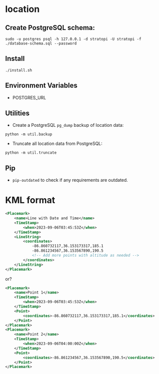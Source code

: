 # location

## Create PostgreSQL schema:

```shell
sudo -u postgres psql -h 127.0.0.1 -d stratopi -U stratopi -f ./database-schema.sql --password
```

## Install

```shell
./install.sh
```

## Environment Variables

- POSTGRES_URL

## Utilities

- Create a PostgreSQL `pg_dump` backup of location data:

```shell
python -m util.backup
```

- Truncate all location data from PostgreSQL:

```shell
python -m util.truncate
```

## Pip

- `pip-outdated` to check if any requirements are outdated.

# KML format

```xml
<Placemark>
    <name>Line with Date and Time</name>
    <TimeStamp>
        <when>2023-09-06T03:45:53Z</when>
    </TimeStamp>
    <LineString>
        <coordinates>
            -86.860732117,36.153173317,185.1
            -86.861234567,36.153567890,190.5
            <!-- Add more points with altitude as needed -->
        </coordinates>
    </LineString>
</Placemark>
```

or?


```xml
<Placemark>
    <name>Point 1</name>
    <TimeStamp>
        <when>2023-09-06T03:45:53Z</when>
    </TimeStamp>
    <Point>
        <coordinates>-86.860732117,36.153173317,185.1</coordinates>
    </Point>
</Placemark>
<Placemark>
    <name>Point 2</name>
    <TimeStamp>
        <when>2023-09-06T04:00:00Z</when>
    </TimeStamp>
    <Point>
        <coordinates>-86.861234567,36.153567890,190.5</coordinates>
    </Point>
</Placemark>
```
